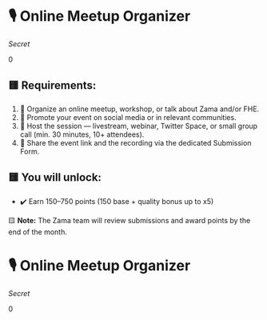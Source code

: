 # 🎙️ Online Meetup Organizer

_Secret_

0

## 🟨 Requirements:
1. 📅 Organize an online meetup, workshop, or talk about Zama and/or FHE.
2. 📢 Promote your event on social media or in relevant communities.
3. 🎥 Host the session — livestream, webinar, Twitter Space, or small group call (min. 30 minutes, 10+ attendees).
4. 🔗 Share the event link and the recording via the dedicated Submission Form.

## 🟨 You will unlock:
- ✔️ Earn 150–750 points (150 base + quality bonus up to x5)

🟨 **Note:** The Zama team will review submissions and award points by the end of the month.
# 🎙️ Online Meetup Organizer

_Secret_

0
